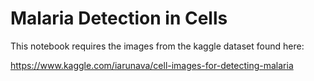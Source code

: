 # Malaria Detection in Cells

This notebook requires the images from the kaggle dataset found here:

https://www.kaggle.com/iarunava/cell-images-for-detecting-malaria
